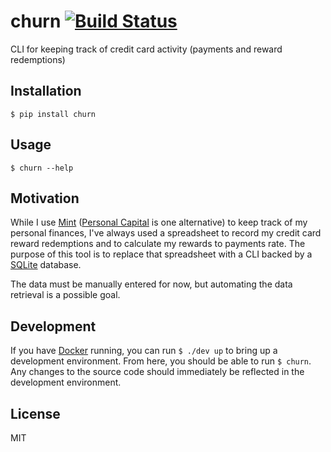 # churn [![Build Status](https://travis-ci.org/dguo/churn.svg?branch=master)](https://travis-ci.org/dguo/churn)
CLI for keeping track of credit card activity (payments and reward redemptions)

## Installation
`$ pip install churn`

## Usage
`$ churn --help`

## Motivation
While I use [Mint](https://www.mint.com/) ([Personal
Capital](https://www.personalcapital.com/) is one alternative) to keep track of
my personal finances, I've always used a spreadsheet to record my credit card
reward redemptions and to calculate my rewards to payments rate. The purpose of
this tool is to replace that spreadsheet with a CLI backed by a
[SQLite](https://sqlite.org/) database.

The data must be manually entered for now, but automating the data retrieval is
a possible goal.

## Development
If you have [Docker](https://docs.docker.com/) running, you can run `$ ./dev
up` to bring up a development environment. From here, you should be able to run
`$ churn`. Any changes to the source code should immediately be reflected in
the development environment.

## License
MIT
